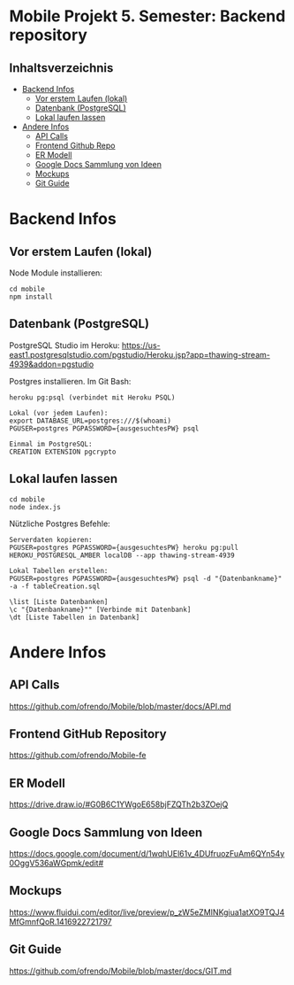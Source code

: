 Mobile Projekt 5. Semester: Backend repository
======

## Inhaltsverzeichnis
- [Backend Infos](#backendInfos)
    - [Vor erstem Laufen (lokal)](#vorErstemLaufen)
    - [Datenbank (PostgreSQL)](#datenbank)
    - [Lokal laufen lassen](#lokalLaufenLassen)
- [Andere Infos](#andereInfos)
    - [API Calls](#apiCalls)
    - [Frontend Github Repo](#frontendGithubRepo)
    - [ER Modell](#erModell)
    - [Google Docs Sammlung von Ideen](#ideen)
    - [Mockups](#mockups)
    - [Git Guide](#gitGuide)

# <a name="backendInfos"></a>Backend Infos
## <a name="vorErstemLaufen"></a>Vor erstem Laufen (lokal)
Node Module installieren:
```
cd mobile
npm install
```

## <a name="datenbank"></a>Datenbank (PostgreSQL)
PostgreSQL Studio im Heroku:
https://us-east1.postgresqlstudio.com/pgstudio/Heroku.jsp?app=thawing-stream-4939&addon=pgstudio

Postgres installieren. Im Git Bash:
```
heroku pg:psql (verbindet mit Heroku PSQL)

Lokal (vor jedem Laufen):
export DATABASE_URL=postgres:///$(whoami)
PGUSER=postgres PGPASSWORD={ausgesuchtesPW} psql

Einmal im PostgreSQL:
CREATION EXTENSION pgcrypto
```

## <a name="lokalLaufenLassen"></a>Lokal laufen lassen
```
cd mobile
node index.js
```

Nützliche Postgres Befehle:
```
Serverdaten kopieren:
PGUSER=postgres PGPASSWORD={ausgesuchtesPW} heroku pg:pull HEROKU_POSTGRESQL_AMBER localDB --app thawing-stream-4939

Lokal Tabellen erstellen:
PGUSER=postgres PGPASSWORD={ausgesuchtesPW} psql -d "{Datenbankname}" -a -f tableCreation.sql 

\list [Liste Datenbanken]
\c "{Datenbankname}"" [Verbinde mit Datenbank]
\dt [Liste Tabellen in Datenbank]
```

# <a name="andereInfos"></a>Andere Infos 
## <a name="apiCalls"></a>API Calls
https://github.com/ofrendo/Mobile/blob/master/docs/API.md

## <a name="frontendGithubRepo"></a>Frontend GitHub Repository
https://github.com/ofrendo/Mobile-fe

## <a name="erModell"></a>ER Modell
https://drive.draw.io/#G0B6C1YWgoE658bjFZQTh2b3ZOejQ

## <a name="ideen"></a>Google Docs Sammlung von Ideen
https://docs.google.com/document/d/1wqhUEl61v_4DUfruozFuAm6QYn54y0OggV536aWGpmk/edit#

## <a name="mockups"></a>Mockups
https://www.fluidui.com/editor/live/preview/p_zW5eZMINKgiua1atXO9TQJ4MfGmnfQoR.1416922721797

## <a name="gitGuide"></a>Git Guide
https://github.com/ofrendo/Mobile/blob/master/docs/GIT.md
